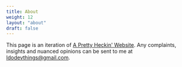 ```yaml
---
title: About
weight: 12
layout: "about"
draft: false
---
```


This page is an iteration of [A Pretty Heckin' Website](https://philotfarnsworth.github.io/APrettyHeckinWebsite/).  Any complaints, insights and nuanced opinions can be sent to me at [Idodevthings@gmail.com](mailto:Idodevthings@gmail.com).

